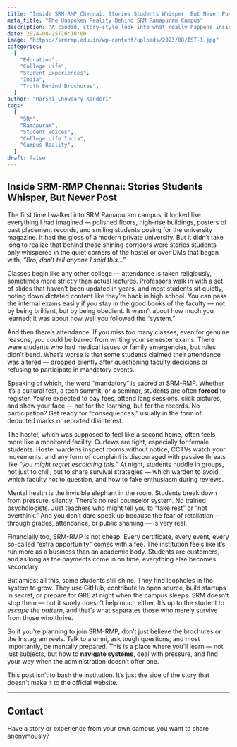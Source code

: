 ```yaml
---
title: "Inside SRM-RMP Chennai: Stories Students Whisper, But Never Post"
meta_title: "The Unspoken Reality Behind SRM Ramapuram Campus"
description: "A candid, story-style look into what really happens inside SRM Institute's Ramapuram Campus in Chennai. From academic pressure to over-surveillance, here's the version students won’t find in brochures."
date: 2024-08-25T16:10:00
image: "https://srmrmp.edu.in/wp-content/uploads/2023/08/IST-1.jpg"
categories:
  [
    "Education",
    "College Life",
    "Student Experiences",
    "India",
    "Truth Behind Brochures",
  ]
author: "Harshi Chowdary Kanderi"
tags:
  [
    "SRM",
    "Ramapuram",
    "Student Voices",
    "College Life India",
    "Campus Reality",
  ]
draft: false
---
```


## Inside SRM-RMP Chennai: Stories Students Whisper, But Never Post

The first time I walked into SRM Ramapuram campus, it looked like everything I had imagined — polished floors, high-rise buildings, posters of past placement records, and smiling students posing for the university magazine. It had the gloss of a modern private university. But it didn’t take long to realize that behind those shining corridors were stories students only whispered in the quiet corners of the hostel or over DMs that began with, *“Bro, don’t tell anyone I said this…”*

Classes begin like any other college — attendance is taken religiously, sometimes more strictly than actual lectures. Professors walk in with a set of slides that haven’t been updated in years, and most students sit quietly, noting down dictated content like they’re back in high school. You can pass the internal exams easily if you stay in the good books of the faculty — not by being brilliant, but by being obedient. It wasn’t about how much you learned; it was about how well you followed the “system.”

And then there’s attendance. If you miss too many classes, even for genuine reasons, you could be barred from writing your semester exams. There were students who had medical issues or family emergencies, but rules didn’t bend. What’s worse is that some students claimed their attendance was altered — dropped silently after questioning faculty decisions or refusing to participate in mandatory events.

Speaking of which, the word “mandatory” is sacred at SRM-RMP. Whether it’s a cultural fest, a tech summit, or a seminar, students are often **forced** to register. You’re expected to pay fees, attend long sessions, click pictures, and show your face — not for the learning, but for the records. No participation? Get ready for “consequences,” usually in the form of deducted marks or reported disinterest.

The hostel, which was supposed to feel like a second home, often feels more like a monitored facility. Curfews are tight, especially for female students. Hostel wardens inspect rooms without notice, CCTVs watch your movements, and any form of complaint is discouraged with passive threats like *“you might regret escalating this.”* At night, students huddle in groups, not just to chill, but to share survival strategies — which warden to avoid, which faculty not to question, and how to fake enthusiasm during reviews.

Mental health is the invisible elephant in the room. Students break down from pressure, silently. There’s no real counselor system. No trained psychologists. Just teachers who might tell you to “take rest” or “not overthink.” And you don’t dare speak up because the fear of retaliation — through grades, attendance, or public shaming — is very real.

Financially too, SRM-RMP is not cheap. Every certificate, every event, every so-called “extra opportunity” comes with a fee. The institution feels like it’s run more as a business than an academic body. Students are customers, and as long as the payments come in on time, everything else becomes secondary.

But amidst all this, some students still shine. They find loopholes in the system to grow. They use GitHub, contribute to open source, build startups in secret, or prepare for GRE at night when the campus sleeps. SRM doesn’t stop them — but it surely doesn’t help much either. It’s up to the student to *escape the pattern*, and that’s what separates those who merely survive from those who thrive.

So if you're planning to join SRM-RMP, don’t just believe the brochures or the Instagram reels. Talk to alumni, ask tough questions, and most importantly, be mentally prepared. This is a place where you’ll learn — not just subjects, but how to **navigate systems**, deal with pressure, and find your way when the administration doesn’t offer one.

This post isn’t to bash the institution. It’s just the side of the story that doesn't make it to the official website.

---

## Contact

Have a story or experience from your own campus you want to share anonymously?
